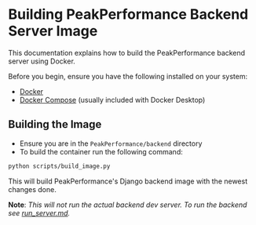 # Building PeakPerformance Backend Server Image

This documentation explains how to build the PeakPerformance backend server using Docker.

Before you begin, ensure you have the following installed on your system:

- [Docker](https://docs.docker.com/get-docker/)
- [Docker Compose](https://docs.docker.com/compose/install/) (usually included with Docker Desktop)

## Building the Image

- Ensure you are in the `PeakPerformance/backend` directory
- To build the container run the following command:

```bash
python scripts/build_image.py
```

This will build PeakPerformance's Django backend image with the newest changes done.

**Note**: *This will not run the actual backend dev server. To run the backend see [run_server.md](run_server.md).*